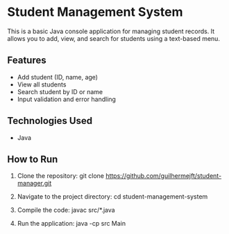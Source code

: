 # Student Management System

This is a basic Java console application for managing student records. It allows you to add, view, and search for students using a text-based menu.

## Features

- Add student (ID, name, age)
- View all students
- Search student by ID or name
- Input validation and error handling

## Technologies Used

- Java


## How to Run

1. Clone the repository:
   git clone https://github.com/guilhermejft/student-manager.git

2. Navigate to the project directory:
   cd student-management-system

3. Compile the code:
   javac src/*.java

4. Run the application:
   java -cp src Main
